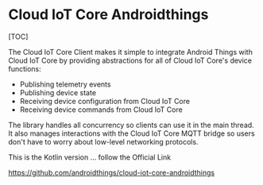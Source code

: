 Cloud IoT Core Androidthings
============================
[TOC]

The Cloud IoT Core Client makes it simple to integrate Android Things with Cloud IoT Core by providing abstractions for all of Cloud IoT Core's device functions:

+ Publishing telemetry events
+ Publishing device state
+ Receiving device configuration from Cloud IoT Core
+ Receiving device commands from Cloud IoT Core

The library handles all concurrency so clients can use it in the main thread. It also manages interactions with the Cloud IoT Core MQTT bridge so users don't have to worry about low-level networking protocols.

This is the Kotlin version ... follow the Official Link 

https://github.com/androidthings/cloud-iot-core-androidthings
